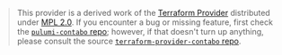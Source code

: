 > This provider is a derived work of the [Terraform Provider](https://github.com/contabo/terraform-provider-contabo)
> distributed under [MPL 2.0](https://www.mozilla.org/en-US/MPL/2.0/). If you encounter a bug or missing feature,
> first check the [`pulumi-contabo` repo](https://github.com/thedataflows/pulumi-contabo/issues); however, if that doesn't turn up anything,
> please consult the source [`terraform-provider-contabo` repo](https://github.com/contabo/terraform-provider-contabo/issues).
